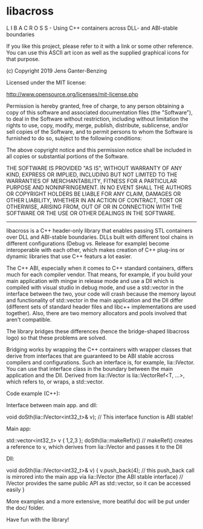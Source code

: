# libacross

L I B A C R O S S - Using C++ containers
 across DLL- and ABI-stable boundaries

If you like this project, please refer to it with a link or
some other reference. You can use this ASCII art icon as well
as the supplied graphical icons for that purpose.

(c) Copyright 2019 Jens Ganter-Benzing

Licensed under the MIT license:

http://www.opensource.org/licenses/mit-license.php

Permission is hereby granted, free of charge, to any person obtaining a copy
of this software and associated documentation files (the "Software"), to deal
in the Software without restriction, including without limitation the rights
to use, copy, modify, merge, publish, distribute, sublicense, and/or sell
copies of the Software, and to permit persons to whom the Software is
furnished to do so, subject to the following conditions:

The above copyright notice and this permission notice shall be included in
all copies or substantial portions of the Software.

THE SOFTWARE IS PROVIDED "AS IS", WITHOUT WARRANTY OF ANY KIND, EXPRESS OR
IMPLIED, INCLUDING BUT NOT LIMITED TO THE WARRANTIES OF MERCHANTABILITY,
FITNESS FOR A PARTICULAR PURPOSE AND NONINFRINGEMENT. IN NO EVENT SHALL THE
AUTHORS OR COPYRIGHT HOLDERS BE LIABLE FOR ANY CLAIM, DAMAGES OR OTHER
LIABILITY, WHETHER IN AN ACTION OF CONTRACT, TORT OR OTHERWISE, ARISING FROM,
OUT OF OR IN CONNECTION WITH THE SOFTWARE OR THE USE OR OTHER DEALINGS IN
THE SOFTWARE.

---

libacross is a C++ header-only library that enables passing STL containers over
DLL and ABI-stable boundaries. DLLs built with different tool chains in different configurations (Debug vs. Release for example)
become interoperable with each other, which makes creation of C++ plug-ins or dynamic libraries that use C++ featurs a lot easier.

The C++ ABI, especially when it comes to C++ standard containers, differs much for each compiler vendor. That means, for example, if
you build your main application with mingw in release mode and use a Dll which is compiled with visual studio in debug mode, and use a
std::vector in the interface between the two, your code will crash because the memory layout and functionality of std::vector in the main
application and the Dll differ (different sets of standard header files and libc++ implementations are used together). Also, there are
two memory allocators and pools involved that aren't compatible.

The library bridges these differences (hence the bridge-shaped libacross logo) so that these problems are solved.

Bridging works by wrapping the C++ containers with wrapper classes that derive from interfaces that are guaranteed to be ABI stable
accross compilers and configurations. Such an interface is, for example, lia::IVector<T>. You can use that interface class in the boundary
between the main application and the Dll. Derived from lia::IVector is lia::VectorRef<T, ...>, which refers to, or wraps, a std::vector.

Code example (C++):

Interface between main app. and dll:

void doSth(lia::IVector<int32_t>& v); // This interface function is ABI stable!

Main app:

std::vector<int32_t> v { 1,2,3 };
doSth(lia::makeRef(v)) // makeRef() creates a reference to v, which derives from lia::IVector and passes it to the Dll

Dll:

void doSth(lia::IVector<int32_t>& v) {
  v.push_back(4); // this push_back call is mirrored into the main app via lia::IVector (the ABI stable interface)
                  // IVector provides the same public API as std::vector, so it can be accessed easily
}

More examples and a more extensive, more beatiful doc will be put under the doc/ folder.

Have fun with the library!
